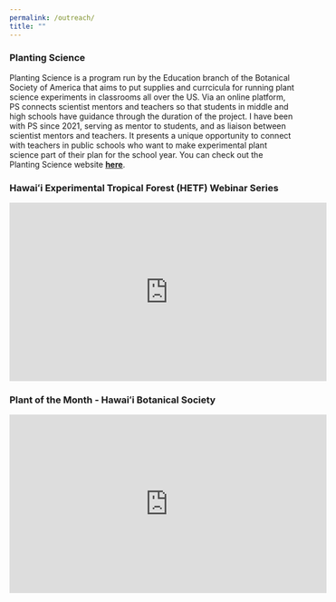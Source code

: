 ```yaml
---
permalink: /outreach/
title: ""
--- 
```

### Planting Science

Planting Science is a program run by the Education branch of the Botanical Society of America that aims to put supplies and currcicula for running plant science experiments in classrooms all over the US. Via an online platform, PS connects scientist mentors and teachers so that students in middle and high schools have guidance through the duration of the project. I have been with PS since 2021, serving as mentor to students, and as liaison between scientist mentors and teachers. It presents a unique opportunity to connect with teachers in public schools who want to make experimental plant science part of their plan for the school year. You can check out the Planting Science website [**here**](https://plantingscience.org/). 
 
### Hawaiʻi Experimental Tropical Forest (HETF) Webinar Series 

<iframe src="https://www.youtube.com/embed/hqW2XGYGFAY?si=WFx03pLR0D2HRAhR" title="YouTube video player" frameborder="0" width="560" height="315" allow="accelerometer; autoplay; clipboard-write; encrypted-media; gyroscope; picture-in-picture; web-share" referrerpolicy="strict-origin-when-cross-origin" allowfullscreen></iframe>

### Plant of the Month - Hawaiʻi Botanical Society 

<iframe src="https://docs.google.com/presentation/d/1I10WGswYMxsFQgg3qywxR5I_YlC_ghNw/embed?start=false&loop=false&delayms=3000" frameborder="0" width="560" height="315" allowfullscreen="true" mozallowfullscreen="true" webkitallowfullscreen="true"></iframe>


